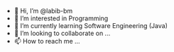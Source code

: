 - 👋 Hi, I’m @labib-bm
- 👀 I’m interested in Programming
- 🌱 I’m currently learning Software Engineering (Java)
- 💞️ I’m looking to collaborate on ...
- 📫 How to reach me ...

<!---
labib-bm/labib-bm is a ✨ special ✨ repository because its `README.md` (this file) appears on your GitHub profile.
You can click the Preview link to take a look at your changes.
--->
